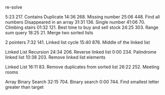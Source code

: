 re-solve

5:23 217. Contains Duplicate
14:36 268. Missing number
25:06 448. Find all numbers Disappeared in an array
31:31 136. Single number
41:06 70. Climbing stairs
01:32 121. Best time to buy and sell stock
24:25 303. Range sum query
18:25 21. Merge two sorted lists


2 pointers
7:32 141. Linked list cycle
15:40 876. Middle of the linked list

Linked List
Recursion
24:34 206. Reverse linked list
0:00 234. Palindrome linked list
10:38 203. Remove linked list elements

Linked List
16:11 83. Remove duplicates from sorted list
26:22 252. Meeting rooms

Array
Binary Search
32:15 704. Binary search
0:00 744. Find smallest letter greater than target